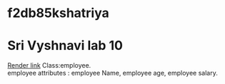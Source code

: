 # f2db85kshatriya
# Sri Vyshnavi lab 10<br>
[Render link](https://f2wb85kshatriya.onrender.com)
Class:employee.<br>
employee attributes : employee Name, employee age, employee salary.
